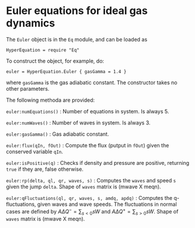 # Euler equations for ideal gas dynamics

The `Euler` object is in the `Eq` module, and can be loaded as

~~~~~~~ {.lua}
HyperEquation = require "Eq"
~~~~~~~

To construct the object, for example, do:

~~~~~~~ {.lua}
euler = HyperEquation.Euler { gasGamma = 1.4 }
~~~~~~~

where `gasGamma` is the gas adiabatic constant. The constructor takes
no other parameters.

The following methoda are provided:

`euler:numEquations()`
: Number of equations in system. Is always 5.

`euler:numWaves()`
: Number of waves in system. Is always 3.

`euler:gasGamma()`
: Gas adiabatic constant.

`euler:flux(qIn, fOut)`
: Compute the flux (putput in `fOut`) given the conserved variable `qIn`.

`euler:isPositive(q)`
: Checks if density and pressure are positive, returning `true` if
  they are, false otherwise.

`euler:rp(delta, ql, qr, waves, s)`
: Computes the `waves` and speed `s` given the jump `delta`. Shape of
  `waves` matrix is (mwave X meqn).

`euler:qFluctuations(ql, qr, waves, s, amdq, apdq)`
: Computes the q-fluctuations, given waves and wave speeds. The
  fluctuations in normal cases are defined by $A\Delta Q^- =
  \sum_{s<0} s W$ and $A\Delta Q^+ = \sum_{s>0} s W$. Shape of `waves`
  matrix is (mwave X meqn).